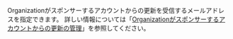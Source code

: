 Organizationがスポンサーするアカウントからの更新を受信するメールアドレスを指定できます。 詳しい情報については「[Organizationがスポンサーするアカウントからの更新の管理](/organizations/managing-organization-settings/managing-updates-from-accounts-your-organization-sponsors)」を参照してください。
